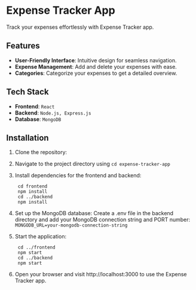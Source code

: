 # Expense Tracker App

Track your expenses effortlessly with Expense Tracker app.

## Features

- **User-Friendly Interface**: Intuitive design for seamless navigation.
- **Expense Management**: Add and delete your expenses with ease.
- **Categories**: Categorize your expenses to get a detailed overview.
## Tech Stack

- **Frontend**: `React`
- **Backend**: `Node.js, Express.js`
- **Database**: `MongoDB`

## Installation

1. Clone the repository:
2. Navigate to the project directory using `cd expense-tracker-app`
3. Install dependencies for the frontend and backend:
   
   ```shell
    cd frontend
    npm install
    cd ../backend
    npm install
    ```

4.  Set up the MongoDB database:
Create a .env file in the backend directory and add your MongoDB connection string and PORT number:
`MONGODB_URL=your-mongodb-connection-string`
5. Start the application:

    ```shell
     cd ../frontend
     npm start
     cd ../backend
     npm start
    ```

6. Open your browser and visit http://localhost:3000 to use the Expense Tracker app.

